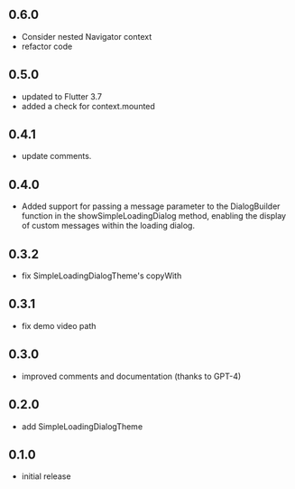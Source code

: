 ## 0.6.0

- Consider nested Navigator context
- refactor code

## 0.5.0

- updated to Flutter 3.7
- added a check for context.mounted

## 0.4.1

- update comments.

## 0.4.0

- Added support for passing a message parameter to the DialogBuilder function in the showSimpleLoadingDialog method, enabling the display of custom messages within the loading dialog.

## 0.3.2

- fix SimpleLoadingDialogTheme's copyWith

## 0.3.1

- fix demo video path

## 0.3.0

- improved comments and documentation (thanks to GPT-4)

## 0.2.0

- add SimpleLoadingDialogTheme

## 0.1.0

- initial release
